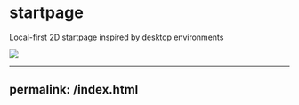 # startpage

Local-first 2D startpage inspired by desktop environments

![](https://i.imgur.com/5NCn5zN.jpg)

---
permalink: /index.html
---
